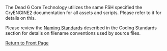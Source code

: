 The Dead 6 Core Technology utilizes the same FSH specified the CryENGINE2 documentation for all assets and scripts. Please refer to it for details on this.

Please review the [Naming Standards](TechDoc_CodingStandards_NamingStandards.md) described in the Coding Standards section for details on filename conventions used by source files.

[Return to Front Page](TechDoc.md)